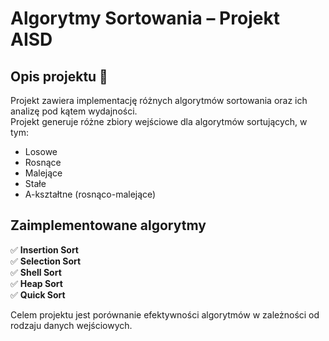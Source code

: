 # Algorytmy Sortowania – Projekt AISD

## Opis projektu 📖
Projekt zawiera implementację różnych algorytmów sortowania oraz ich analizę pod kątem wydajności.  
Projekt generuje różne zbiory wejściowe dla algorytmów sortujących, w tym: 
- Losowe  
- Rosnące  
- Malejące  
- Stałe  
- A-kształtne (rosnąco-malejące)  

## Zaimplementowane algorytmy
✅ **Insertion Sort**  
✅ **Selection Sort**  
✅ **Shell Sort**  
✅ **Heap Sort**  
✅ **Quick Sort** 

Celem projektu jest porównanie efektywności algorytmów w zależności od rodzaju danych wejściowych.
